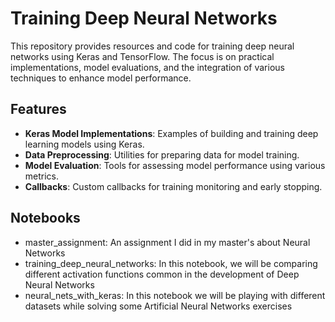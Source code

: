 # Training Deep Neural Networks

This repository provides resources and code for training deep neural networks using Keras and TensorFlow. The focus is on practical implementations, model evaluations, and the integration of various techniques to enhance model performance.

## Features

- **Keras Model Implementations**: Examples of building and training deep learning models using Keras.
- **Data Preprocessing**: Utilities for preparing data for model training.
- **Model Evaluation**: Tools for assessing model performance using various metrics.
- **Callbacks**: Custom callbacks for training monitoring and early stopping.

## Notebooks
- master_assignment: An assignment I did in my master's about Neural Networks
- training_deep_neural_networks: In this notebook, we will be comparing different activation functions common in the development of Deep Neural Networks
- neural_nets_with_keras: In this notebook we will be playing with different datasets while solving some Artificial Neural Networks exercises
